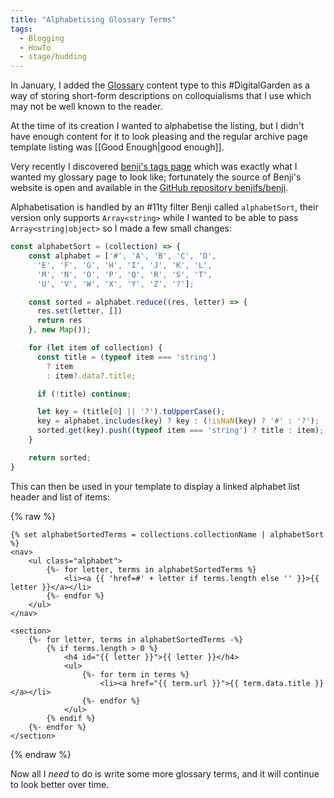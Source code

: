 ```yaml
---
title: "Alphabetising Glossary Terms"
tags:
  - Blogging
  - HowTo
  - stage/budding
---
```


In January, I added the [Glossary](/glossary/) content type to this #DigitalGarden as a way of storing short-form descriptions on colloquialisms that I use which may not be well known to the reader.

At the time of its creation I wanted to alphabetise the listing, but I didn't have enough content for it to look pleasing and the regular archive page template listing was [[Good Enough|good enough]].

Very recently I discovered [benji's tags page](https://www.benji.dog/tags/) which was exactly what I wanted my glossary page to look like; fortunately the source of Benji's website is open and available in the [GitHub repository benjifs/benji](https://github.com/benjifs/benji).

Alphabetisation is handled by an #11ty filter Benji called `alphabetSort`, their version only supports `Array<string>` while I wanted to be able to pass `Array<string|object>` so I made a few small changes:

```js
const alphabetSort = (collection) => {
    const alphabet = ['#', 'A', 'B', 'C', 'D',
      'E', 'F', 'G', 'H', 'I', 'J', 'K', 'L',
      'M', 'N', 'O', 'P', 'Q', 'R', 'S', 'T',
      'U', 'V', 'W', 'X', 'Y', 'Z', '?'];

    const sorted = alphabet.reduce((res, letter) => {
      res.set(letter, [])
      return res
    }, new Map());

    for (let item of collection) {
      const title = (typeof item === 'string')
        ? item
        : item?.data?.title;

      if (!title) continue;

      let key = (title[0] || '?').toUpperCase();
      key = alphabet.includes(key) ? key : (!isNaN(key) ? '#' : '?');
      sorted.get(key).push((typeof item === 'string') ? title : item);
    }

    return sorted;
}
```

This can then be used in your template to display a linked alphabet list header and list of items:

{% raw %}
```nunjucks
{% set alphabetSortedTerms = collections.collectionName | alphabetSort %}
<nav>
    <ul class="alphabet">
        {%- for letter, terms in alphabetSortedTerms %}
            <li><a {{ 'href=#' + letter if terms.length else '' }}>{{ letter }}</a></li>
        {%- endfor %}
    </ul>
</nav>

<section>
    {%- for letter, terms in alphabetSortedTerms -%}
        {% if terms.length > 0 %}
            <h4 id="{{ letter }}">{{ letter }}</h4>
            <ul>
                {%- for term in terms %}
                    <li><a href="{{ term.url }}">{{ term.data.title }}</a></li>
                {%- endfor %}
            </ul>
        {% endif %}
    {%- endfor %}
</section>
```
{% endraw %}

Now all I *need* to do is write some more glossary terms, and it will continue to look better over time.
